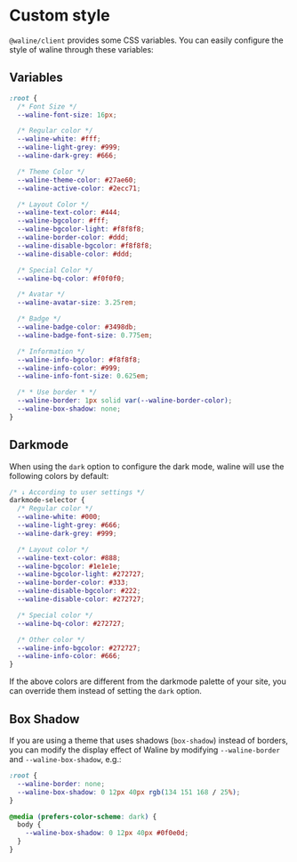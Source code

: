 # Custom style

`@waline/client` provides some CSS variables. You can easily configure the style of waline through these variables:

## Variables

```css
:root {
  /* Font Size */
  --waline-font-size: 16px;

  /* Regular color */
  --waline-white: #fff;
  --waline-light-grey: #999;
  --waline-dark-grey: #666;

  /* Theme Color */
  --waline-theme-color: #27ae60;
  --waline-active-color: #2ecc71;

  /* Layout Color */
  --waline-text-color: #444;
  --waline-bgcolor: #fff;
  --waline-bgcolor-light: #f8f8f8;
  --waline-border-color: #ddd;
  --waline-disable-bgcolor: #f8f8f8;
  --waline-disable-color: #ddd;

  /* Special Color */
  --waline-bq-color: #f0f0f0;

  /* Avatar */
  --waline-avatar-size: 3.25rem;

  /* Badge */
  --waline-badge-color: #3498db;
  --waline-badge-font-size: 0.775em;

  /* Information */
  --waline-info-bgcolor: #f8f8f8;
  --waline-info-color: #999;
  --waline-info-font-size: 0.625em;

  /* * Use border * */
  --waline-border: 1px solid var(--waline-border-color);
  --waline-box-shadow: none;
}
```

## Darkmode

When using the `dark` option to configure the dark mode, waline will use the following colors by default:

```css
/* ↓ According to user settings */
darkmode-selector {
  /* Regular color */
  --waline-white: #000;
  --waline-light-grey: #666;
  --waline-dark-grey: #999;

  /* Layout color */
  --waline-text-color: #888;
  --waline-bgcolor: #1e1e1e;
  --waline-bgcolor-light: #272727;
  --waline-border-color: #333;
  --waline-disable-bgcolor: #222;
  --waline-disable-color: #272727;

  /* Special color */
  --waline-bq-color: #272727;

  /* Other color */
  --waline-info-bgcolor: #272727;
  --waline-info-color: #666;
}
```

If the above colors are different from the darkmode palette of your site, you can override them instead of setting the `dark` option.

## Box Shadow

If you are using a theme that uses shadows (`box-shadow`) instead of borders, you can modify the display effect of Waline by modifying `--waline-border` and `--waline-box-shadow`, e.g.:

```css
:root {
  --waline-border: none;
  --waline-box-shadow: 0 12px 40px rgb(134 151 168 / 25%);
}

@media (prefers-color-scheme: dark) {
  body {
    --waline-box-shadow: 0 12px 40px #0f0e0d;
  }
}
```
